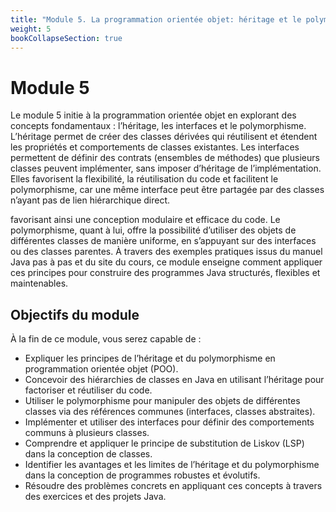 ```yaml
---
title: "Module 5. La programmation orientée objet: héritage et le polymorphisme"
weight: 5
bookCollapseSection: true
---
```



# Module 5

Le module 5 initie à la programmation orientée objet en explorant des concepts fondamentaux : l’héritage, les interfaces et le polymorphisme. L’héritage permet de créer des classes dérivées qui réutilisent et étendent les propriétés et comportements de classes existantes. Les interfaces permettent de définir des contrats (ensembles de méthodes) que plusieurs classes peuvent implémenter, sans imposer d’héritage de l’implémentation. Elles favorisent la flexibilité, la réutilisation du code et facilitent le polymorphisme, car une même interface peut être partagée par des classes n’ayant pas de lien hiérarchique direct.

 favorisant ainsi une conception modulaire et efficace du code. Le polymorphisme, quant à lui, offre la possibilité d’utiliser des objets de différentes classes de manière uniforme, en s’appuyant sur des interfaces ou des classes parentes. À travers des exemples pratiques issus du manuel Java pas à pas et du site du cours, ce module enseigne comment appliquer ces principes pour construire des programmes Java structurés, flexibles et maintenables.


## Objectifs du module

À la fin de ce module, vous serez capable de :

- Expliquer les principes de l’héritage et du polymorphisme en programmation orientée objet (POO).
- Concevoir des hiérarchies de classes en Java en utilisant l’héritage pour factoriser et réutiliser du code.
- Utiliser le polymorphisme pour manipuler des objets de différentes classes via des références communes (interfaces, classes abstraites).
- Implémenter et utiliser des interfaces pour définir des comportements communs à plusieurs classes.
- Comprendre et appliquer le principe de substitution de Liskov (LSP) dans la conception de classes.
- Identifier les avantages et les limites de l’héritage et du polymorphisme dans la conception de programmes robustes et évolutifs.
- Résoudre des problèmes concrets en appliquant ces concepts à travers des exercices et des projets Java.